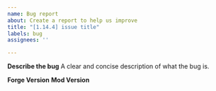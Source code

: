 ```yaml
---
name: Bug report
about: Create a report to help us improve
title: "[1.14.4] issue title"
labels: bug
assignees: ''

---
```


**Describe the bug**
A clear and concise description of what the bug is.

**Forge Version**
**Mod Version**
